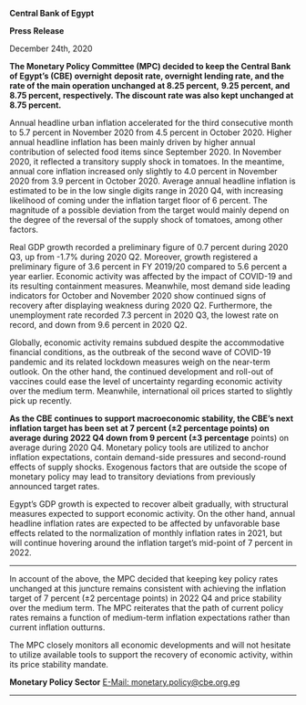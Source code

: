 **Central Bank of Egypt**

**Press Release**

December 24th, 2020

**The Monetary Policy Committee (MPC) decided to keep the Central Bank of Egypt’s (CBE) overnight**
**deposit rate, overnight lending rate, and the rate of the main operation unchanged at 8.25 percent,**
**9.25 percent, and 8.75 percent, respectively. The discount rate was also kept unchanged at 8.75 percent.**

Annual headline urban inflation accelerated for the third consecutive month to 5.7 percent in November
2020 from 4.5 percent in October 2020. Higher annual headline inflation has been mainly driven by higher
annual contribution of selected food items since September 2020. In November 2020, it reflected a
transitory supply shock in tomatoes. In the meantime, annual core inflation increased only slightly to 4.0
percent in November 2020 from 3.9 percent in October 2020. Average annual headline inflation is
estimated to be in the low single digits range in 2020 Q4, with increasing likelihood of coming under the
inflation target floor of 6 percent. The magnitude of a possible deviation from the target would mainly
depend on the degree of the reversal of the supply shock of tomatoes, among other factors.

Real GDP growth recorded a preliminary figure of 0.7 percent during 2020 Q3, up from -1.7% during 2020
Q2. Moreover, growth registered a preliminary figure of 3.6 percent in FY 2019/20 compared to 5.6
percent a year earlier. Economic activity was affected by the impact of COVID-19 and its resulting
containment measures. Meanwhile, most demand side leading indicators for October and November
2020 show continued signs of recovery after displaying weakness during 2020 Q2. Furthermore, the
unemployment rate recorded 7.3 percent in 2020 Q3, the lowest rate on record, and down from 9.6
percent in 2020 Q2.

Globally, economic activity remains subdued despite the accommodative financial conditions, as the
outbreak of the second wave of COVID-19 pandemic and its related lockdown measures weigh on the
near-term outlook. On the other hand, the continued development and roll-out of vaccines could ease
the level of uncertainty regarding economic activity over the medium term. Meanwhile, international oil
prices started to slightly pick up recently.

**As the CBE continues to support macroeconomic stability, the CBE’s next inflation target has been set**
**at 7 percent (±2 percentage points) on average during 2022 Q4 down from 9 percent (±3 percentage**
points) on average during 2020 Q4. Monetary policy tools are utilized to anchor inflation expectations,
contain demand-side pressures and second-round effects of supply shocks. Exogenous factors that are
outside the scope of monetary policy may lead to transitory deviations from previously announced target
rates.

Egypt’s GDP growth is expected to recover albeit gradually, with structural measures expected to support
economic activity. On the other hand, annual headline inflation rates are expected to be affected by
unfavorable base effects related to the normalization of monthly inflation rates in 2021, but will continue
hovering around the inflation target’s mid-point of 7 percent in 2022.


-----

In account of the above, the MPC decided that keeping key policy rates unchanged at this juncture remains
consistent with achieving the inflation target of 7 percent (±2 percentage points) in 2022 Q4 and price
stability over the medium term. The MPC reiterates that the path of current policy rates remains a
function of medium-term inflation expectations rather than current inflation outturns.

The MPC closely monitors all economic developments and will not hesitate to utilize available tools to
support the recovery of economic activity, within its price stability mandate.

**Monetary Policy Sector**
[E-Mail: monetary.policy@cbe.org.eg](mailto:monetary.policy@cbe.org.eg)


-----

